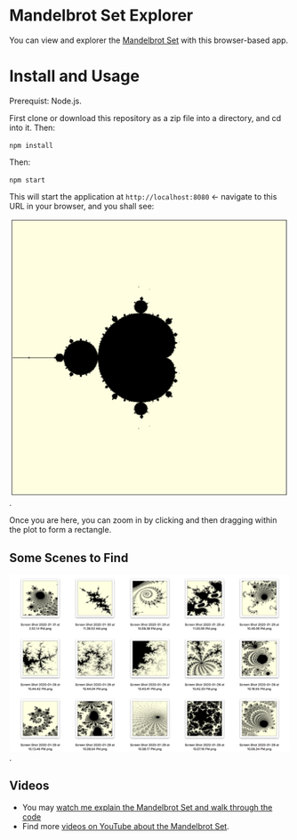 # Mandelbrot Set Explorer

You can view and explorer the [Mandelbrot Set](https://en.wikipedia.org/wiki/Mandelbrot_set) with this browser-based app.

# Install and Usage

Prerequist: Node.js.

First clone or download this repository as a zip file into a directory,
and cd into it. Then:

`npm install`

Then:

`npm start`

This will start the application at `http://localhost:8080` <- navigate
to this URL in your browser, and you shall see:

![Mandelbrot Set](./mandelbrot-set.png).

Once you are here, you can zoom in by clicking and then dragging
within the plot to form a rectangle.

## Some Scenes to Find

![Scenes](scenery.png).

## Videos

* You may [watch me explain the Mandelbrot Set and walk through the code](https://www.youtube.com/watch?v=9cZovkFQmf4)
* Find more [videos on YouTube about the Mandelbrot Set](https://www.youtube.com/results?search_query=mandelbrot+set).
